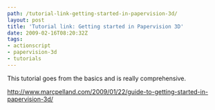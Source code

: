 ```yaml
---
path: /tutorial-link-getting-started-in-papervision-3d/
layout: post
title: 'Tutorial link: Getting started in Papervision 3D'
date: 2009-02-16T08:20:32Z
tags:
- actionscript
- papervision-3d
- tutorials
---
```


This tutorial goes from the basics and is really comprehensive.

<a href="http://www.marcpelland.com/2009/01/22/guide-to-getting-started-in-papervision-3d/" target="_blank">http://www.marcpelland.com/2009/01/22/guide-to-getting-started-in-papervision-3d/</a>